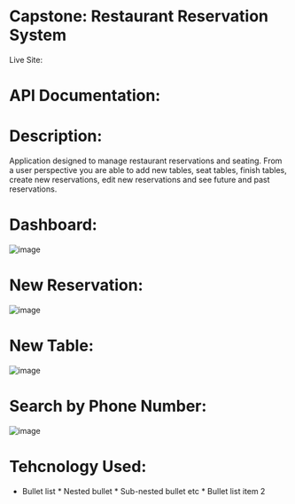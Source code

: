 # Capstone: Restaurant Reservation System

Live Site: 

# API Documentation: 

# Description:

Application designed to manage restaurant reservations and seating. From a user perspective you are able to add new tables, seat tables, 
finish tables, create new reservations, edit new reservations and see future and past reservations.

# Dashboard:
![image](https://user-images.githubusercontent.com/70001770/145658810-6acb8cf3-97f9-4a8f-aeb0-b5067f7ef08c.png)

# New Reservation:
![image](https://user-images.githubusercontent.com/70001770/145658814-f065ee93-239f-4090-9539-d17a0533fab0.png)

# New Table:
![image](https://user-images.githubusercontent.com/70001770/145658825-931a71f1-1097-4952-98b6-9c79e72ea371.png)

# Search by Phone Number:
![image](https://user-images.githubusercontent.com/70001770/145658842-216cbcb9-5238-4866-968e-90ce2c942ab7.png)

# Tehcnology Used:

* Bullet list
              * Nested bullet
                  * Sub-nested bullet etc
          * Bullet list item 2



